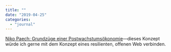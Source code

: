 ```yaml
---
title: ""
date: "2019-04-25"
categories: 
  - "journal"
---
```


[Niko Paech: Grundzüge einer Postwachstumsökonomie](http://www.postwachstumsoekonomie.de/material/grundzuege/)—dieses Konzept würde ich gerne mit dem Konzept eines resilienten, offenen Web verbinden.
